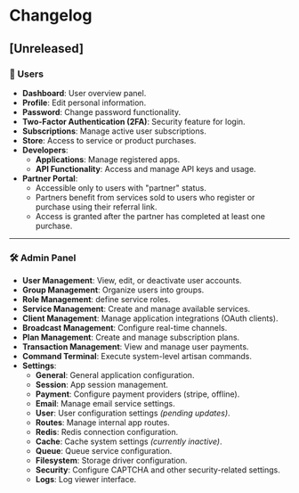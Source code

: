 # Changelog

## [Unreleased]

### 👤 Users

- **Dashboard**: User overview panel.
- **Profile**: Edit personal information.
- **Password**: Change password functionality.
- **Two-Factor Authentication (2FA)**: Security feature for login.
- **Subscriptions**: Manage active user subscriptions.
- **Store**: Access to service or product purchases.
- **Developers**:
  - **Applications**: Manage registered apps.
  - **API Functionality**: Access and manage API keys and usage.
- **Partner Portal**:
  - Accessible only to users with "partner" status.
  - Partners benefit from services sold to users who register or purchase using their referral link.
  - Access is granted after the partner has completed at least one purchase.

---

### 🛠️ Admin Panel

- **User Management**: View, edit, or deactivate user accounts.
- **Group Management**: Organize users into groups.
- **Role Management**:  define service roles.
- **Service Management**: Create and manage available services.
- **Client Management**: Manage application integrations (OAuth clients).
- **Broadcast Management**: Configure real-time channels.
- **Plan Management**: Create and manage subscription plans.
- **Transaction Management**: View and manage user payments.
- **Command Terminal**: Execute system-level artisan commands.
- **Settings**:
  - **General**: General application configuration.
  - **Session**: App session management.
  - **Payment**: Configure payment providers (stripe, offline).
  - **Email**: Manage email service settings.
  - **User**: User configuration settings *(pending updates)*.
  - **Routes**: Manage internal app routes.
  - **Redis**: Redis connection configuration.
  - **Cache**: Cache system settings *(currently inactive)*.
  - **Queue**: Queue service configuration.
  - **Filesystem**: Storage driver configuration.
  - **Security**: Configure CAPTCHA and other security-related settings.
  - **Logs**: Log viewer interface.